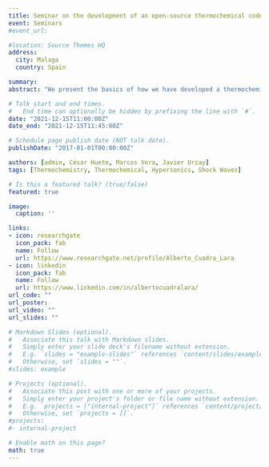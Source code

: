 ```yaml
---
title: Seminar on the development of an open-source thermochemical code: basics and applications into shock-turbulence interaction problems in the hypersonic regime
event: Seminars
#event_url: 

#location: Source Themes HQ
address:
  city: Malaga
  country: Spain

summary: 
abstract: "We present the basics of how we have developed a thermochemical code (hereafter Combustion-Toolbox) for solving gaseous combustion problems by minimization of the Gibbs–Helmholtz free energy by using Lagrange multipliers. To evaluate the thermodynamic properties the code employs NASA’s 9-coefficient polynomial fits. We will see the general formulation to solve any equilibrium problem defined by a pair of thermodynamic inputs, e.g., enthalpy and pressure. Combustion Toolbox also solves incident and reflected planar shock waves, as well as ideal detonations according to Chapman-Jouguet theory and overdriven detonations, assuming always ideal gases. The code also computes equilibrium properties of ideal plasmas, i.e., no coulombic interactions are considered. The tool has been equipped with a Graphical User Interface developed in MATLAB 2021 under AppDesigner. A preview of the tool will be shown. Second, we introduce a theoretical work based on the thermochemical effects of hypersonic shock waves interacting with weak turbulence and how we have extended this theory using Combustion Toolbox. The theoretical study begins obtaining modified Rankine-Hugoniot jump conditions that account for dissociation and vibrational excitation by using linear interaction analysis (LIA). These jump conditions have been employed in a Fourier analysis of a hypersonic shock interacting with three-dimensional isotropic vortical disturbances. Besides confirming known endothermic effects of hypersonic thermochemistry in decreasing the mean post-shock temperature and velocity, these LIA results indicate that the enstrophy, anisotropy, intensity, and turbulent kinetic energy of the fluctuations are much more amplified through the shock than in the calorically perfect case. Additionally, the turbulent Reynolds number is amplified across the shock at hypersonic Mach numbers in the presence of dissociation and vibrational excitation, as opposed to the attenuation observed in the calorically perfect case. These results suggest that thermochemical effects arising at hypersonic velocities appear to enhance turbulent fluctuations in the post-shock gas."

# Talk start and end times.
#   End time can optionally be hidden by prefixing the line with `#`.
date: "2021-12-15T11:00:00Z"
date_end: "2021-12-15T11:45:00Z"

# Schedule page publish date (NOT talk date).
publishDate: "2017-01-01T00:00:00Z"

authors: [admin, César Huete, Marcos Vera, Javier Urzay]
tags: [Thermochemistry, Thermochemical, Hypersonics, Shock Waves]

# Is this a featured talk? (true/false)
featured: true

image:
  caption: ''

links:
- icon: researchgate
  icon_pack: fab
  name: Follow
  url: https://www.researchgate.net/profile/Alberto_Cuadra_Lara
- icon: linkedin
  icon_pack: fab
  name: Follow
  url: https://www.linkedin.com/in/albertocuadralara/
url_code: ""
url_poster: 
url_video: ""
url_slides: ""

# Markdown Slides (optional).
#   Associate this talk with Markdown slides.
#   Simply enter your slide deck's filename without extension.
#   E.g. `slides = "example-slides"` references `content/slides/example-slides.md`.
#   Otherwise, set `slides = ""`.
#slides: example

# Projects (optional).
#   Associate this post with one or more of your projects.
#   Simply enter your project's folder or file name without extension.
#   E.g. `projects = ["internal-project"]` references `content/project/deep-learning/index.md`.
#   Otherwise, set `projects = []`.
#projects:
#- internal-project

# Enable math on this page?
math: true
---
```

